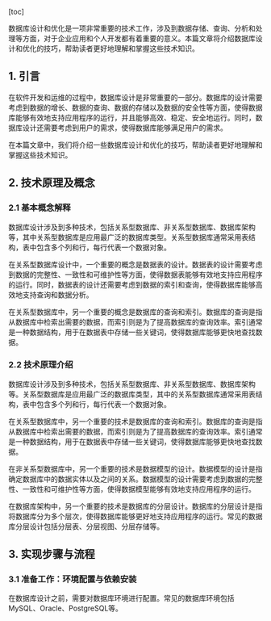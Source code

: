 
[toc]                    
                
                
数据库设计和优化是一项非常重要的技术工作，涉及到数据存储、查询、分析和处理等方面，对于企业应用和个人开发都有着重要的意义。本篇文章将介绍数据库设计和优化的技巧，帮助读者更好地理解和掌握这些技术知识。

## 1. 引言

在软件开发和运维的过程中，数据库设计是非常重要的一部分。数据库的设计需要考虑到数据的增长、数据的查询、数据的存储以及数据的安全性等方面，使得数据库能够有效地支持应用程序的运行，并且能够高效、稳定、安全地运行。同时，数据库设计还需要考虑到用户的需求，使得数据库能够满足用户的需求。

在本篇文章中，我们将介绍一些数据库设计和优化的技巧，帮助读者更好地理解和掌握这些技术知识。

## 2. 技术原理及概念

### 2.1 基本概念解释

数据库设计涉及到多种技术，包括关系型数据库、非关系型数据库、数据库架构等，其中关系型数据库是应用最广泛的数据库类型。关系型数据库通常采用表结构，表中包含多个列和行，每行代表一个数据对象。

在关系型数据库设计中，一个重要的概念是数据表的设计。数据表的设计需要考虑到数据的完整性、一致性和可维护性等方面，使得数据表能够有效地支持应用程序的运行。同时，数据表的设计还需要考虑到数据的索引和查询，使得数据库能够高效地支持查询和数据分析。

在关系型数据库中，另一个重要的概念是数据库的查询和索引。数据库的查询是指从数据库中检索出需要的数据，而索引则是为了提高数据库的查询效率。索引通常是一种数据结构，用于在数据表中存储一些关键词，使得数据库能够更快地查找数据。

### 2.2 技术原理介绍

数据库设计涉及到多种技术，包括关系型数据库、非关系型数据库、数据库架构等。关系型数据库是应用最广泛的数据库类型，其中的关系型数据库通常采用表结构，表中包含多个列和行，每行代表一个数据对象。

在关系型数据库中，另一个重要的技术是数据库的查询和索引。数据库的查询是指从数据库中检索出需要的数据，而索引则是为了提高数据库的查询效率。索引通常是一种数据结构，用于在数据表中存储一些关键词，使得数据库能够更快地查找数据。

在非关系型数据库中，另一个重要的技术是数据模型的设计。数据模型的设计是指确定数据库中的数据实体以及之间的关系。数据模型的设计需要考虑到数据的完整性、一致性和可维护性等方面，使得数据模型能够有效地支持应用程序的运行。

在数据库架构中，另一个重要的技术是数据库的分层设计。数据库的分层设计是指将数据库分为多个层次，使得数据库能够更好地支持应用程序的运行。常见的数据库分层设计包括分层表、分层视图、分层存储等。

## 3. 实现步骤与流程

### 3.1 准备工作：环境配置与依赖安装

在数据库设计之前，需要对数据库环境进行配置。常见的数据库环境包括MySQL、Oracle、PostgreSQL等。

